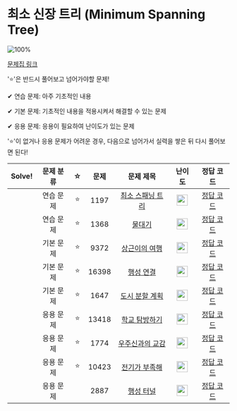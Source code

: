 # 최소 신장 트리 (Minimum Spanning Tree)

![100%](https://progress-bar.dev/0/?scale=9&title=progress&width=500&color=babaca&suffix=/9)

[문제집 링크](https://www.acmicpc.net/workbook/view/9907)

'⭐️'은 반드시 풀어보고 넘어가야할 문제!

✔ 연습 문제: 아주 기초적인 내용

✔ 기본 문제: 기초적인 내용을 적용시켜서 해결할 수 있는 문제

✔ 응용 문제: 응용이 필요하여 난이도가 있는 문제


'⭐️'이 없거나 응용 문제가 어려운 경우, 다음으로 넘어가서 실력을 쌓은 뒤 다시 풀어보면 된다!

| Solve! | 문제 분류 | ☆ | 문제 | 문제 제목 | 난이도 | 정답 코드 |
| :--: | :--: | :--: | :--: | :--: | :--: | :--: |
|| 연습 문제 | ⭐️ | 1197 | [최소 스패닝 트리](https://www.acmicpc.net/problem/1197) | <img height="25px" width="25px" src="https://static.solved.ac/tier_small/12.svg"/> | [정답 코드](../0x17_MinimumSpanningTree/1197.cpp) |
|| 연습 문제 | ⭐️ | 1368 | [물대기](https://www.acmicpc.net/problem/1368) | <img height="25px" width="25px" src="https://static.solved.ac/tier_small/14.svg"/> | [정답 코드](../0x17_MinimumSpanningTree/1368.cpp) |
|| 기본 문제 | ⭐️ | 9372 | [상근이의 여행](https://www.acmicpc.net/problem/9372) | <img height="25px" width="25px" src="https://static.solved.ac/tier_small/7.svg"/> | [정답 코드](../0x17_MinimumSpanningTree/9372.cpp) |
|| 기본 문제 | ⭐️ | 16398 | [행성 연결](https://www.acmicpc.net/problem/16398) | <img height="25px" width="25px" src="https://static.solved.ac/tier_small/12.svg"/> | [정답 코드](../0x17_MinimumSpanningTree/16398.cpp) |
|| 기본 문제 | ⭐️ | 1647 | [도시 분할 계획](https://www.acmicpc.net/problem/1647) | <img height="25px" width="25px" src="https://static.solved.ac/tier_small/12.svg"/> | [정답 코드](../0x17_MinimumSpanningTree/1647.cpp) |
|| 응용 문제 | ⭐️ | 13418 | [학교 탐방하기](https://www.acmicpc.net/problem/13418) | <img height="25px" width="25px" src="https://static.solved.ac/tier_small/13.svg"/> | [정답 코드](../0x0x17_MinimumSpanningTree1B/13418.cpp) |
|| 응용 문제 | ⭐️ | 1774 | [우주신과의 교감](https://www.acmicpc.net/problem/1774) | <img height="25px" width="25px" src="https://static.solved.ac/tier_small/13.svg"/> | [정답 코드](../0x17_MinimumSpanningTree/1774.cpp) |
|| 응용 문제 | ⭐️ | 10423 | [전기가 부족해](https://www.acmicpc.net/problem/10423) | <img height="25px" width="25px" src="https://static.solved.ac/tier_small/14.svg"/> | [정답 코드](../0x17_MinimumSpanningTree/10423.cpp) |
|| 응용 문제 | | 2887 | [행성 터널](https://www.acmicpc.net/problem/2887) | <img height="25px" width="25px" src="https://static.solved.ac/tier_small/16.svg"/> | [정답 코드](../0x17_MinimumSpanningTree/2887.cpp) |